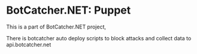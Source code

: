 # BotCatcher.NET: Puppet

This is a part of BotCatcher.NET project,

There is botcatcher auto deploy scripts to block attacks and collect data to api.botcatcher.net
